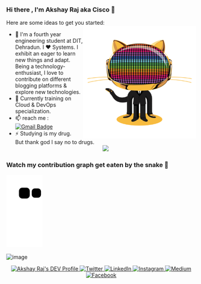 ### Hi there , I'm Akshay Raj aka Cisco 👋

Here are some ideas to get you started:
<img align="right" alt="GIF" height="300px" src='https://github.com/theakshayraj/Cool-Readme-ideas/blob/68f1ef2bf6a85ea818233d33b6a5085d15249940/data/octocat/daftpunktocat-guy.gif' />
- 🔭 I'm a fourth year engineering student at DIT, Dehradun. I ❤️ Systems. I exhibit an eager to learn new things and adapt. Being a technology-enthusiast, I love to contribute on different blogging platforms & explore new technologies.
- 🌱 Currently training on Cloud & DevOps specialization.
- 📫 reach me :
[![Gmail Badge](https://img.shields.io/badge/Microsoft_Outlook-0078D4?style=for-the-badge&logo=microsoft-outlook&logoColor=white&link=mailto:theakshayraj@outlook.com)](mailto:theakshayraj@outlook.com) 
- ⚡     Studying is my drug.
     <br>But thank god I say no to drugs.<div align='center'>
        ![](https://komarev.com/ghpvc/?username=theakshayraj&color=brightgreen)

###    Watch my contribution graph get eaten by the snake 🐍

<!-- refer this: https://dev.to/mishmanners/how-to-enable-github-actions-on-your-profile-readme-for-a-contribution-graph-4l66 -->
![theakshayraj snake gif](https://github.com/theakshayraj/theakshayraj/blob/b21604aba904e2dea5d8e6f7de8d145f19e331b6/github-contribution-grid-snake.svg)      
     

![image](https://github.com/saadeghi/saadeghi/blob/master/dino.gif)    
     
<!--[![GitHub Streak](https://github-readme-streak-stats.herokuapp.com?user=theakshayraj&theme=dark&hide_border=true)](https://git.io/streak-stats) -->    
        

     
<p align="center">
  <a href="https://dev.to/theakshayraj">
  <img src="https://d2fltix0v2e0sb.cloudfront.net/dev-badge.svg" alt="Akshay Raj's DEV Profile" height="30" width="30">
   </a>
  <a href="https://twitter.com/_cisco_x" target="_blank">
    <img src="https://img.shields.io/badge/twitter-%231DA1F2.svg?&style=for-the-badge&logo=twitter&logoColor=white&color=071A2C" alt="Twitter"/>
  </a>
  <a href="https://www.linkedin.com/in/akshay-raj-268149139/" target="_blank">
    <img src="https://img.shields.io/badge/linkedin-%230077B5.svg?&style=for-the-badge&logo=linkedin&logoColor=white&color=071A2C" alt="LinkedIn"/>
  </a>
  <a href="https://www.instagram.com/cisco._.x/" target="_blank">
    <img src="https://img.shields.io/badge/instagram-%23E4405F.svg?&style=for-the-badge&logo=instagram&logoColor=white&color=071A2C" alt="Instagram"/>
  </a>
  <a href="https://medium.com/@akshayraj_58421" target="_blank">
    <img src="https://img.shields.io/badge/medium-%2312100E.svg?&style=for-the-badge&logo=medium&logoColor=white&color=071A2C" alt="Medium"/>
  </a>
  <a href="https://www.facebook.com/theAxAy" target="_blank">
    <img src="https://img.shields.io/badge/facebook-%231877F2.svg?&style=for-the-badge&logo=facebook&logoColor=white&color=071A2C" alt="Facebook"/>
  </a>
    
</p>
<br>

<!--
**theakshayraj/theakshayraj** is a ✨ _special_ ✨ repository because its `README.md` (this file) appears on your GitHub profile.
- 👯 Looking for intern opportunities
